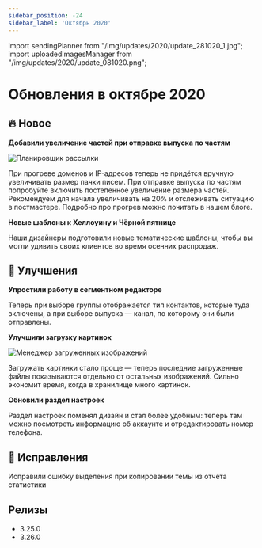 ```yaml
---
sidebar_position: -24
sidebar_label: 'Октябрь 2020'
---
```


import sendingPlanner from "/img/updates/2020/update_281020_1.jpg";
import uploadedImagesManager from "/img/updates/2020/update_081020.png";

# Обновления в октябре 2020

## 🔥 Новое

**Добавили увеличение частей при отправке выпуска по частям**

<p align="left">
    <img src={sendingPlanner} alt="Планировщик рассылки" />
</p>

При прогреве доменов и IP-адресов теперь не придётся вручную увеличивать размер пачки писем. При отправке выпуска по частям попробуйте включить постепенное увеличение размера частей. Рекомендуем для начала увеличивать на 20% и отслеживать ситуацию в постмастере. Подробно про прогрев можно почитать в нашем блоге.

**Новые шаблоны к Хеллоуину и Чёрной пятнице**

Наши дизайнеры подготовили новые тематические шаблоны, чтобы вы могли удивить своих клиентов во время осенних распродаж.

## 🚀 Улучшения

**Упростили работу в сегментном редакторе**

Теперь при выборе группы отображается тип контактов, которые туда включены, а при выборе выпуска — канал, по которому они были отправлены.

**Улучшили загрузку картинок**

<p align="left">
    <img src={uploadedImagesManager} alt="Менеджер загруженных изображений" />
</p>

Загружать картинки стало проще — теперь последние загруженные файлы показываются отдельно от остальных изображений. Сильно экономит время, когда в хранилище много картинок.

**Обновили раздел настроек**

Раздел настроек поменял дизайн и стал более удобным: теперь там можно посмотреть информацию об аккаунте и отредактировать номер телефона.

## 🐛 Исправления

Исправили ошибку выделения при копировании темы из отчёта статистики

## Релизы

- 3.25.0
- 3.26.0
